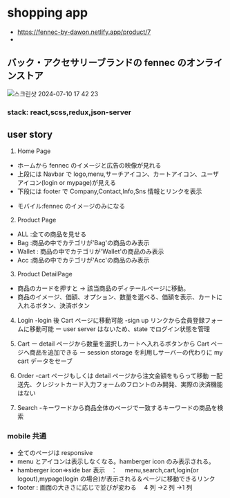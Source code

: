 # shopping app
* https://fennec-by-dawon.netlify.app/product/7
* 
## バック・アクセサリーブランドの fennec のオンラインストア
![스크린샷 2024-07-10 17 42 23](https://github.com/Dawon-yoon/shoppingApp-fennec/assets/154343298/82aab722-f89c-4fd5-bac7-000a1803565b)

### stack: react,scss,redux,json-server

## user story

1. Home Page

- ホームから fennec のイメージと広告の映像が見れる
- 上段には Navbar で logo,menu,サーチアイコン、カートアイコン、ユーザアイコン(login or mypage)が見える
- 下段には footer で Company,Contact,Info,Sns 情報とリンクを表示

* モバイル:fennec のイメージのみになる

2. Product Page

- ALL :全ての商品を見せる
- Bag :商品の中でカテゴリが'Bag'の商品のみ表示
- Wallet : 商品の中でカテゴリが'Wallet'の商品のみ表示
- Acc :商品の中でカテゴリが'Acc'の商品のみ表示

3. Product DetailPage

- 商品のカードを押すと → 該当商品のディテールページに移動。
- 商品のイメージ、価額、オプション、数量を選べる、価額を表示、カートに入れるボタン、決済ボタン

4. Login
   -login 後 Cart ページに移動可能
   -sign up リンクから会員登録フォームに移動可能
   ー user server はないため、state でログイン状態を管理

5. Cart
   ー detail ページから数量を選択しカートへ入れるボタンから Cart ページへ商品を追加できる
   ー session storage を利用しサーバーの代わりに my cart データをセーブ

6. Order
   -cart ページもしくは detail ページから注文金額をもらって移動
   ー配送先、クレジットカード入力フォームのフロントのみ開発、実際の決済機能はない

7. Search -キーワードから商品全体のページで一致するキーワードの商品を検索

### mobile 共通

- 全てのページは responsive
- menu とアイコンは表示しなくなる。hamberger icon のみ表示される。
- hamberger icon=>side bar 表示　：　 menu,search,cart,login(or logout),mypage(login の場合)が表示される＆ページに移動できるリンク
- footer : 画面の大きさに応じで並びが変わる　 4 列 →2 列 →1 列

